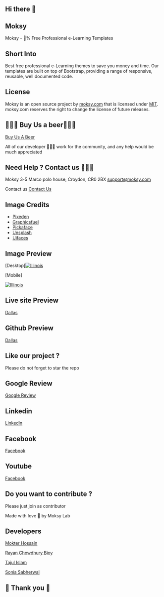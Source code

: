 ## Hi there 👋


## Moksy
Moksy - 💯% Free Professional e-Learning Templates


## Short Into
Best free professional e-Learning themes to save you money and time. Our templates are built on top of Bootstrap, providing a range of responsive, reusable, well documented code.


## License


Moksy is an open source project by [moksy.com](https://moksy.com) that is licensed under [MIT](https://opensource.org/licenses/MIT).
moksy.com reserves the right to change the license of future releases.


## 🍺🍺🍺 Buy Us a beer🍺🍺🍺
[Buy Us A Beer](https://www.paypal.com/donate/?hosted_button_id=Q279LEZ5BAWBY)


All of our developer 🙇🙇🙇 work for the community, and any help would be much appreciated




## Need Help ? Contact us 🙋🙋🙋
Moksy
3-5 Marco polo house, Croydon, CR0 2BX
support@moksy.com


Contact us
[Contact Us](https://moksy.com/contact-us.php)


## Image Credits


- [Pixeden](http://www.pixeden.com/psd-web-elements/flat-responsive-showcase-psd)
- [Graphicsfuel](https://www.graphicsfuel.com/2013/02/13-high-resolution-blur-backgrounds/)
- [Pickaface](https://pickaface.net/)
- [Unsplash](https://unsplash.com/)
- [Uifaces](http://uifaces.com/)


## Image Preview


[Desktop]<a href="https://example.com"><img src="https://i.ibb.co/QFyXC53/Dallas.png" alt="Illinois"></a>


[Mobile]


<a href="https://example.com"><img src="https://i.ibb.co/DWp4QCt/DallasM.png" alt="Illinois"></a>


## Live site Preview


[Dallas](https://moksy.com/templates/dallas/?project_id=19276)




## Github Preview
[Dallas](https://moksy-lab.github.io/dallas/)




## Like our project ?
   Please do not forget to star the repo


## Google Review
[Google Review](https://g.page/r/CWIjjM1wv6tFEB0/review)




## Linkedin
[Linkedin](https://www.linkedin.com/company/moksyuk/)




## Facebook
[Facebook](https://www.facebook.com/moksyuk)






## Youtube
[Facebook](https://www.youtube.com/channel/UCTXQx-lXRoOeGy9b-B0RXMg)




## Do you want to contribute ?
Please just join as contributor


Made with love 🧡 by Moksy Lab


## Developers
[Mokter Hossain](https://www.linkedin.com/in/mr-mokter/)


[Rayan Chowdhury Bioy](https://www.linkedin.com/in/rayhan-chowdhury-bijoy-b787ab224/)


[Tajul Islam](https://github.com/627md-Tajul-Islam)


[Sonia Sabherwal](https://www.linkedin.com/in/sonia-sabherwal-28154b45/)


## 🙏 Thank you 🙏